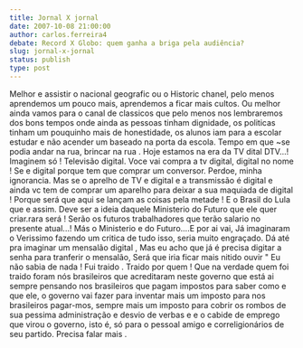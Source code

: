 ```yaml
---
title: Jornal X jornal
date: 2007-10-08 21:00:00
author: carlos.ferreira4
debate: Record X Globo: quem ganha a briga pela audiência?
slug: jornal-x-jornal
status: publish 
type: post
---
```


Melhor e assistir o nacional geografic ou o Historic chanel, pelo menos aprendemos um pouco mais, aprendemos a ficar mais cultos. Ou melhor ainda vamos para o canal de classicos que pelo menos nos lembraremos dos bons tempos onde ainda as pessoas tinham dignidade, os politicas tinham um pouquinho mais de honestidade, os alunos iam para a escolar estudar e não acender um baseado na porta da escola. Tempo em que ~se podia andar na rua, brincar na rua . Hoje estamos na era da TV dital DTV...! Imaginem só ! Televisão digital. Voce vai compra a tv digital, digital no nome ! Se e digital porque tem que comprar um conversor. Perdoe, minha ignorancia. Mas se o aprelho de TV e digital e a transmissão é digital e ainda vc tem de comprar um aparelho para deixar a sua maquiada de digital ! Porque será que aqui se lançam as coisas pela metade ! E o Brasil do Lula que e assim. Deve ser a ideia daquele Ministerio do Futuro que ele quer criar.rara será ! Serão os futuros trabalhadores que terão salario no presente atual...! Más o Ministerio e do Futuro....E por ai vai, Já imaginaram o Verissimo fazendo um critica de tudo isso, seria muito engraçado. Dá até pra imaginar um mensalão digital , Mas eu acho que já é precisa digitar a senha para tranferir o mensalão, Será que iria ficar mais nitido ouvir " Eu não sabia de nada ! Fui traido . Traido por quem ! Que na verdade quem foi traido foram nós brasileiros que acreditaram neste governo que está ai sempre pensando nos brasileiros que pagam impostos para saber como e que ele, o governo vai fazer para inventar mais um imposto para nos brasileiros pagar-mos, sempre mais um imposto para cobrir os rombos de sua pessima administração e desvio de verbas e e o cabide de emprego que virou o governo, isto é, só para o pessoal amigo e correligionários de seu partido. Precisa falar mais .
